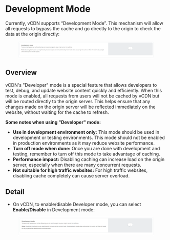 # Development Mode

Currently, vCDN supports “Development Mode”. This mechanism will allow all requests to bypass the cache and go directly to the origin to check the data at the origin directly:

<figure><img src="../../.gitbook/assets/image (3) (1) (1).png" alt=""><figcaption></figcaption></figure>

## Overview <a href="#tong-quan" id="tong-quan"></a>

vCDN's "Developer" mode is a special feature that allows developers to test, debug, and update website content quickly and efficiently. When this mode is enabled, all requests from users will not be cached by vCDN but will be routed directly to the origin server. This helps ensure that any changes made on the origin server will be reflected immediately on the website, without waiting for the cache to refresh.

**Some notes when using "Developer" mode:**

* **Use in development environment only:** This mode should be used in development or testing environments. This mode should not be enabled in production environments as it may reduce website performance.
* **Turn off mode when done:** Once you are done with development and testing, remember to turn off this mode to take advantage of caching.
* **Performance impact:** Disabling caching can increase load on the origin server, especially when there are many concurrent requests.
* **Not suitable for high traffic websites:** For high traffic websites, disabling cache completely can cause server overload.

## Detail <a href="#chi-tiet" id="chi-tiet"></a>

* On vCDN, to enable/disable Developer mode, you can select **Enable/Disable** in Development mode:

<figure><img src="../../.gitbook/assets/image (2) (1) (1).png" alt=""><figcaption></figcaption></figure>
